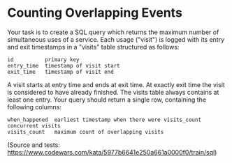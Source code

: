 # Counting Overlapping Events
Your task is to create a SQL query which returns the maximum number of simultaneous uses of a service. Each usage ("visit") is logged with its entry and exit timestamps in a "visits" table structured as follows:

```
id          primary key
entry_time  timestamp of visit start
exit_time   timestamp of visit end
```

A visit starts at entry time and ends at exit time. At exactly exit time the visit is considered to have already finished. The visits table always contains at least one entry. Your query should return a single row, containing the following columns:
```
when_happened  earliest timestamp when there were visits_count concurrent visits
visits_count   maximum count of overlapping visits
```


(Source and tests: https://www.codewars.com/kata/5977b6641e250a661a0000f0/train/sql)
